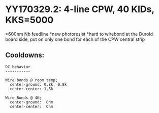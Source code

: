 YY170329.2: 4-line CPW, 40 KIDs, KKS=5000
==========================================

*600nm Nb feedline
*new photoresist
*hard to wirebond at the Duroid board side, put on only one bond for each of the CPW central strip

Cooldowns:
-----------



    DC behavior
    -----------

    Wire bonds @ room temp;
      center-ground: 0.8k, 0.8k
      center-center: 1.6k

    Wire Bonds @ 4K; 
      center-ground:  Ohm 
      center-center:  Ohm 